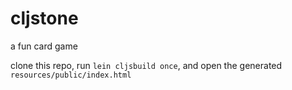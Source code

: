 # cljstone

a fun card game

clone this repo, run `lein cljsbuild once`, and open the generated `resources/public/index.html`
